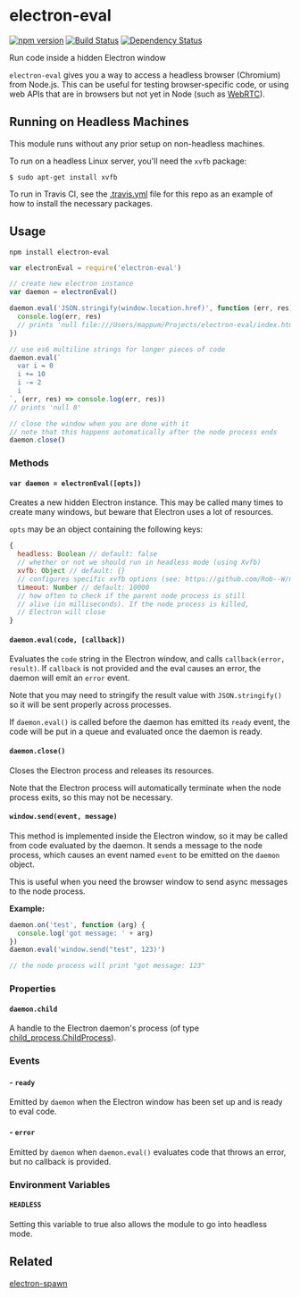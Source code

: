 # electron-eval

[![npm version](https://img.shields.io/npm/v/electron-eval.svg)](https://www.npmjs.com/package/electron-eval)
[![Build Status](https://travis-ci.org/mappum/electron-eval.svg?branch=master)](https://travis-ci.org/mappum/electron-eval)
[![Dependency Status](https://david-dm.org/mappum/electron-eval.svg)](https://david-dm.org/mappum/electron-eval)

Run code inside a hidden Electron window

`electron-eval` gives you a way to access a headless browser (Chromium) from Node.js. This can be useful for testing browser-specific code, or using web APIs that are in browsers but not yet in Node (such as [WebRTC](https://github.com/mappum/electron-webrtc)).

## Running on Headless Machines

This module runs without any prior setup on non-headless machines.

To run on a headless Linux server, you'll need the `xvfb` package:

	$ sudo apt-get install xvfb

To run in Travis CI, see the [.travis.yml](https://github.com/mappum/electron-eval/blob/master/.travis.yml) file for this repo as an example of how to install the necessary packages.

## Usage

`npm install electron-eval`

```js
var electronEval = require('electron-eval')

// create new electron instance
var daemon = electronEval()

daemon.eval('JSON.stringify(window.location.href)', function (err, res) {
  console.log(err, res)
  // prints 'null file:///Users/mappum/Projects/electron-eval/index.html'
})

// use es6 multiline strings for longer pieces of code
daemon.eval(`
  var i = 0
  i += 10
  i -= 2
  i
`, (err, res) => console.log(err, res))
// prints 'null 8'

// close the window when you are done with it
// note that this happens automatically after the node process ends
daemon.close()
```

### Methods

#### `var daemon = electronEval([opts])`

Creates a new hidden Electron instance. This may be called many times to create many windows, but beware that Electron uses a lot of resources.

`opts` may be an object containing the following keys:
```js
{
  headless: Boolean // default: false
  // whether or not we should run in headless mode (using Xvfb)
  xvfb: Object // default: {}
  // configures specific xvfb options (see: https://github.com/Rob--W/node-xvfb#usage)
  timeout: Number // default: 10000
  // how often to check if the parent node process is still
  // alive (in milliseconds). If the node process is killed,
  // Electron will close
}
```

#### `daemon.eval(code, [callback])`

Evaluates the `code` string in the Electron window, and calls   `callback(error, result)`. If `callback` is not provided and the eval causes an error, the daemon will emit an `error` event.

Note that you may need to stringify the result value with `JSON.stringify()` so it will be sent properly across processes.

If `daemon.eval()` is called before the daemon has emitted its `ready` event, the code will be put in a queue and evaluated once the daemon is ready.

#### `daemon.close()`

Closes the Electron process and releases its resources.

Note that the Electron process will automatically terminate when the node process exits, so this may not be necessary.

#### `window.send(event, message)`

This method is implemented inside the Electron window, so it may be called from code evaluated by the daemon. It sends a message to the node process, which causes an event named `event` to be emitted on the `daemon` object.

This is useful when you need the browser window to send async messages to the node process.

**Example:**
```js
daemon.on('test', function (arg) {
  console.log('got message: ' + arg)
})
daemon.eval('window.send("test", 123)')

// the node process will print "got message: 123"
```
### Properties

#### `daemon.child`

A handle to the Electron daemon's process (of type [child_process.ChildProcess](https://nodejs.org/api/child_process.html#child_process_class_childprocess)).

### Events

#### - `ready`
Emitted by `daemon` when the Electron window has been set up and is ready to eval code.
#### - `error`
Emitted by `daemon` when `daemon.eval()` evaluates code that throws an error, but no callback is provided.

### Environment Variables

#### `HEADLESS`
Setting this variable to true also allows the module to go into headless mode.

## Related

[electron-spawn](https://github.com/maxogden/electron-spawn)

